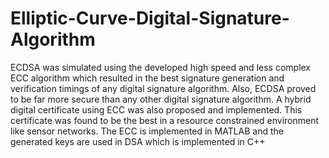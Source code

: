 # Elliptic-Curve-Digital-Signature-Algorithm
ECDSA was simulated using the developed high speed and less complex ECC algorithm which resulted in the best signature generation and verification timings of any digital signature algorithm. Also, ECDSA proved to be far more secure than any other digital signature algorithm. 
A hybrid digital certificate using ECC was also proposed and implemented. 
This certificate was found to be the best in a resource constrained environment like sensor networks.
The ECC is implemented in MATLAB and the generated keys are used in DSA which is implemented in C++
